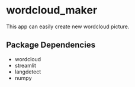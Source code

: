 # wordcloud_maker
This app can easily create new wordcloud picture.


## Package Dependencies
- wordcloud
- streamlit
- langdetect
- numpy
